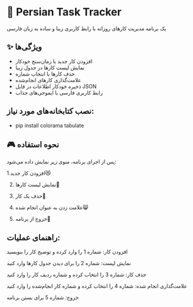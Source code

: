 # 🐾 Persian Task Tracker

یک برنامه مدیریت کارهای روزانه با رابط کاربری زیبا و ساده به زبان فارسی

## ✨ ویژگی‌ها
- افزودن کار جدید با زمان‌سنج خودکار
- نمایش لیست کارها در جدول زیبا
- حذف کارها با انتخاب شماره
- علامت‌گذاری کارهای انجام‌شده
- ذخیره خودکار اطلاعات در فایل JSON
- رابط کاربری فارسی با ایموجی‌های جذاب
  
## نصب کتابخانه‌های مورد نیاز:
- pip install colorama tabulate

## 🎮 نحوه استفاده
پس از اجرای برنامه، منوی زیر نمایش داده می‌شود:

1.افزودن کار جدید😻

2. نمایش لیست کارها📃
  
3. حذف یک کار🤫
  
4. علامت زدن به عنوان انجام شده😸
   
5. خروج از برنامه🥺

  
## راهنمای عملیات:

افزودن کار: شماره 1 را وارد کرده و توضیح کار را بنویسید

نمایش لیست: شماره 2 را برای دیدن جدول کارها وارد کنید

حذف کار: شماره 3 را انتخاب کرده و شماره ردیف کار را وارد کنید

علامت‌گذاری انجام شده: شماره 4 را انتخاب کرده و شماره کار انجام‌شده را وارد کنید

خروج: شماره 5 برای بستن برنامه





